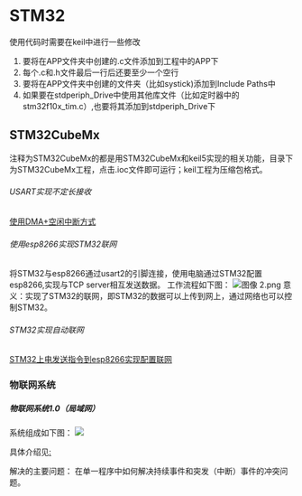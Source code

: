 # STM32
使用代码时需要在keil中进行一些修改
1. 要将在APP文件夹中创建的.c文件添加到工程中的APP下
2. 每个.c和.h文件最后一行后还要至少一个空行
3. 要将在APP文件夹中创建的文件夹（比如systick)添加到Include Paths中
4. 如果要在stdperiph_Drive中使用其他库文件（比如定时器中的stm32f10x_tim.c）,也要将其添加到stdperiph_Drive下







##  STM32CubeMx

注释为STM32CubeMx的都是用STM32CubeMx和keil5实现的相关功能，目录下为STM32CubeMx工程，点击.ioc文件即可运行；keil工程为压缩包格式。



###### USART实现不定长接收

[使用DMA+空闲中断方式](https://github.com/Spacewe/STM32/tree/master/USART%E4%B8%8D%E5%AE%9A%E9%95%BF%E6%8E%A5%E6%94%B6%EF%BC%88DMA%2B%E7%A9%BA%E9%97%B2%E4%B8%AD%E6%96%AD%EF%BC%89)


###### 使用esp8266实现STM32联网

将STM32与esp8266通过usart2的引脚连接，使用电脑通过STM32配置esp8266,实现与TCP server相互发送数据。
工作流程如下图：
![图像 2.png](http://upload-images.jianshu.io/upload_images/1760243-0d7bc465dd5a2ab9.png?imageMogr2/auto-orient/strip%7CimageView2/2/w/1240)
意义：实现了STM32的联网，即STM32的数据可以上传到网上，通过网络也可以控制STM32。

###### STM32实现自动联网
[STM32上电发送指令到esp8266实现配置联网](https://github.com/Spacewe/STM32/tree/master/%E9%80%9A%E8%BF%87STM32%E9%85%8D%E7%BD%AEesp8266%EF%BC%88STM32%E8%87%AA%E5%8A%A8%E5%AE%8C%E6%88%90%EF%BC%89)


### 物联网系统
##### 物联网系统1.0（局域网）
系统组成如下图：
![](http://img.blog.csdn.net/20171021214122882?watermark/2/text/aHR0cDovL2Jsb2cuY3Nkbi5uZXQvc3VwZXJjZQ==/font/5a6L5L2T/fontsize/400/fill/I0JBQkFCMA==/dissolve/70/gravity/SouthEast)

具体介绍见[:](http://blog.csdn.net/superce/article/details/78306724)

解决的主要问题：
  在单一程序中如何解决持续事件和突发（中断）事件的冲突问题。
